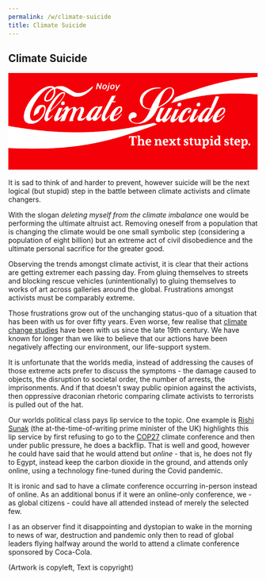 ```yaml
---
permalink: /w/climate-suicide
title: Climate Suicide
---
```


## Climate Suicide

<img src="/f/i/climate-suicide.svg"/>

It is sad to think of and harder to prevent, however suicide will be the next logical (but stupid) step in the battle between climate activists and climate changers.

With the slogan *deleting myself from the climate imbalance* one would be performing the ultimate altruist act. Removing oneself from a population that is changing the climate would be one small symbolic step (considering a population of eight billion) but an extreme act of civil disobedience and the ultimate personal sacrifice for the greater good.

Observing the trends amongst climate activist, it is clear that their actions are getting extremer each passing day. From gluing themselves to streets and blocking rescue vehicles (unintentionally) to gluing themselves to works of art across galleries around the global. Frustrations amongst activists must be comparably extreme. 

Those frustrations grow out of the unchanging status-quo of a situation that has been with us for over fifty years. Even worse, few realise that [climate change studies](https://en.wikipedia.org/wiki/History_of_climate_change_science) have been with us since the late 19th century. We have known for longer than we like to believe that our actions have been negatively affecting our environment, our life-support system.

It is unfortunate that the worlds media, instead of addressing the causes of those extreme acts prefer to discuss the symptoms - the damage caused to objects, the disruption to societal order, the number of arrests, the imprisonments. And if that doesn't sway public opinion against the activists, then oppressive draconian rhetoric comparing climate activists to terrorists is pulled out of the hat.

Our worlds political class pays lip service to the topic. One example is [Rishi Sunak](https://en.wikipedia.org/wiki/Rishi_Sunak) (the at-the-time-of-writing prime minister of the UK) highlights this lip service by first refusing to go to the [COP27](https://en.wikipedia.org/wiki/2022_United_Nations_Climate_Change_Conference) climate conference and then under public pressure, he does a backflip. That is well and good, however he could have said that he would attend but *online* - that is, he does not fly to Egypt, instead keep the carbon dioxide in the ground, and attends only online, using a technology fine-tuned during the Covid pandemic.

It is ironic and sad to have a climate conference occurring in-person instead of online. As an additional bonus if it were  an online-only conference, we - as global citizens - could have all attended instead of merely the selected few.

I as an observer find it disappointing and dystopian to wake in the morning to news of war, destruction and pandemic only then to read of global leaders flying halfway around the world to attend a climate conference sponsored by Coca-Cola.

(Artwork is copyleft, Text is copyright)